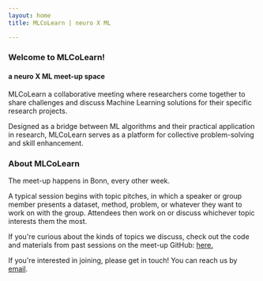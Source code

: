 ```yaml
---
layout: home
title: MLCoLearn | neuro X ML

---
```


### Welcome to MLCoLearn!
#### a neuro X ML meet-up space

MLCoLearn a collaborative meeting where researchers come together to share challenges and discuss Machine Learning solutions for their specific research projects.

Designed as a bridge between ML algorithms and their practical application in research, MLCoLearn serves as a platform for collective problem-solving and skill enhancement.

<meta name="description" content="MLCoLearn a collaborative meeting space where researchers come together to share challenges and discuss Machine Learning solutions for their specific research projects.">

<meta name="description" content="Designed as a bridge between ML algorithms and their practical application in research, MLCoLearn serves as a platform for collective problem-solving and skill enhancement.">


### About MLCoLearn

The meet-up happens in Bonn, every other week. 

A typical session begins with topic pitches, in which a speaker or group member presents a dataset, method, problem, or whatever they want to work on with the group. Attendees then work on or discuss whichever topic interests them the most. 

If you're curious about the kinds of topics we discuss, check out the code and materials from past sessions on the meet-up GitHub: <a href="https://github.com/mlcolearn/mlcolearn-meetup-season1" class="visible-link">here.</a>

If you're interested in joining, please get in touch! You can reach us by <a href="mailto:alana.darcher@ukbonn.de">email</a>.
